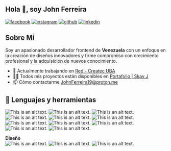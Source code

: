 ## Hola 👋, soy **John Ferreira**

[![facebook](https://img.shields.io/badge/Facebook-1877F2?style=for-the-badge&logo=facebook&logoColor=white)](https://www.facebook.com/Ing.JohnFerreira) [![instagram](https://img.shields.io/badge/Instagram-E4405F?style=for-the-badge&logo=instagram&logoColor=white)](https://www.instagram.com/skay.j19/) [![github](https://img.shields.io/badge/GitHub-100000?style=for-the-badge&logo=github&logoColor=white)](https://github.com/SkayJ) [![linkedin](https://img.shields.io/badge/LinkedIn-0077B5?style=for-the-badge&logo=linkedin&logoColor=white)](https://www.linkedin.com/in/skayj/)

## **Sobre Mi**

Soy un apasionado desarrollador frontend de **Venezuela** con un enfoque en la creación de diseños innovadores y firme compromiso con crecimiento profesional y la adquisición de nuevos conocimiento.

 - 🔭 Actualmente trabajando en [Red - Createc UBA](http://www.uba-createc.info/?i=1)
 - 👨‍💻 Todos mis proyectos están disponibles en [Portafolio | Skay J](https://skay-j.github.io/Inicio/)
 - 📫 Cómo contactarme [JohnFerreira19@proton.me]()


## 💼 **Lenguajes y herramientas**

![This is an alt text.](https://img.shields.io/badge/HTML5-E34F26?style=for-the-badge&logo=html5&logoColor=white) ![This is an alt text.](https://img.shields.io/badge/CSS3-1572B6?style=for-the-badge&logo=css3&logoColor=white) ![This is an alt text.](https://img.shields.io/badge/Sass-CC6699?style=for-the-badge&logo=sass&logoColor=white) ![This is an alt text.](https://img.shields.io/badge/JavaScript-F7DF1E?style=for-the-badge&logo=javascript&logoColor=black) ![This is an alt text.](https://img.shields.io/badge/jQuery-0769AD?style=for-the-badge&logo=jquery&logoColor=white) ![This is an alt text.](https://img.shields.io/badge/Bootstrap-563D7C?style=for-the-badge&logo=bootstrap&logoColor=white)
![This is an alt text.](https://img.shields.io/badge/PHP-777BB4?style=for-the-badge&logo=php&logoColor=white) ![This is an alt text.](https://img.shields.io/badge/Python-14354C?style=for-the-badge&logo=python&logoColor=white) ![This is an alt text.](https://img.shields.io/badge/Django-092E20?style=for-the-badge&logo=django&logoColor=white) ![This is an alt text.](https://img.shields.io/badge/Flask-000000?style=for-the-badge&logo=flask&logoColor=white) ![This is an alt text.](https://img.shields.io/badge/Wordpress-21759B?style=for-the-badge&logo=wordpress&logoColor=white)

**Diseño**  
![This is an alt text.](https://img.shields.io/badge/Adobe%20Photoshop-31A8FF?style=for-the-badge&logo=Adobe%20Photoshop&logoColor=black
) ![This is an alt text.](https://img.shields.io/badge/Figma-F24E1E?style=for-the-badge&logo=figma&logoColor=white) ![This is an alt text.](https://img.shields.io/badge/Canva-%2300C4CC.svg?&style=for-the-badge&logo=Canva&logoColor=white
)
